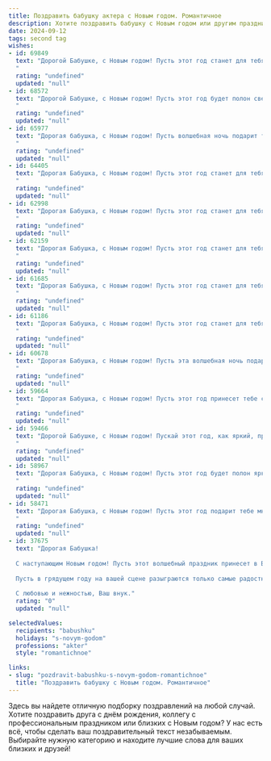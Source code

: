 ```yaml
---
title: Поздравить бабушку актера с Новым годом. Романтичное
description: Хотите поздравить бабушку с Новым годом или другим праздником? Наш ИИ создаст незабываемое поздравление, а вы обязательно выделитесь среди других.  
date: 2024-09-12
tags: second tag
wishes:
- id: 69849
  text: "Дорогой Бабушке, с Новым годом! Пусть этот год станет для тебя не менее волшебным и праздничным, чем сцена,  на которой ты творишь чудеса своим талантом. Желаю тебе новых ролей, ярких эмоций и  неугасимого огонька в глазах, который зажигает сердца зрителей!
  "
  rating: "undefined"
  updated: "null"
- id: 68572
  text: "Дорогой Бабушке, с Новым годом! Пусть этот год будет полон светлых, незабываемых моментов, как те, что мы переживаем на сцене. Пусть искры радости зажгут в твоем сердце тепло, а мечты исполнятся, словно чудеса в новогоднюю ночь.
  "
  rating: "undefined"
  updated: "null"
- id: 65977
  text: "Дорогая бабушка, с Новым годом! Пусть волшебная ночь подарит тебе свет и радость, а каждый день нового года будет полон любви, тепла и ярких, незабываемых моментов. Пусть твоя душа, словно сцена, сияет яркими красками и неиссякаемой энергией, а жизнь, подобно прекрасному спектаклю, будет полна восхитительных событий.
  "
  rating: "undefined"
  updated: "null"
- id: 64405
  text: "Дорогая Бабушка, с Новым годом! Пусть этот год станет для тебя настоящей премьерой счастья, любви и ярких моментов, подобных блеску новогодних огней. Желаю тебе крепкого здоровья, чтобы  сценические декорации твоей жизни всегда были полны ярких красок и  приятных сюрпризов.
  "
  rating: "undefined"
  updated: "null"
- id: 62998
  text: "Дорогая Бабушка, с Новым годом! Пусть этот год станет для тебя сценой, где играют только радостные роли, а декорациями служат любовь, здоровье и благополучие. 🎉💖
  "
  rating: "undefined"
  updated: "null"
- id: 62159
  text: "Дорогая Бабушка, с Новым годом! Пусть этот год станет для тебя волшебным спектаклем, полным радостных моментов, где ты будешь главной звездой.  Здоровья тебе, тепла, любви близких и ярких мгновений, которые будут греть твою душу!
  "
  rating: "undefined"
  updated: "null"
- id: 61685
  text: "Дорогая Бабушка, с Новым годом! Пусть этот год станет для тебя спектаклем, полным ярких красок, искренних эмоций и добрых, душевных аплодисментов!  ✨
  "
  rating: "undefined"
  updated: "null"
- id: 61186
  text: "Дорогая Бабушка, с Новым годом! Пусть этот год станет для тебя настоящим волшебством, полным ярких эмоций, как на восхитительной сцене твоей жизни. Желаю тебе крепкого здоровья, много тепла и любви, чтобы каждый день был полон радости, как твоя игра на сцене!
  "
  rating: "undefined"
  updated: "null"
- id: 60678
  text: "Дорогая Бабушка, с Новым годом! Пусть эта волшебная ночь подарит тебе столько же тепла и света, сколько ты дарила нам всю свою жизнь. Пусть твоя сцена будет полна ярких ролей, а аплодисменты зрителей всегда звучат в твоей душе! Счастья, любви и вдохновения в новом году!
  "
  rating: "undefined"
  updated: "null"
- id: 59664
  text: "Дорогая Бабушка, с Новым годом! Пусть этот год принесет тебе столько же тепла и радости, сколько ты даришь своим талантом на сцене. Пусть каждый твой выход будет великолепен, а зрители - очарованы твоей игрой. Пусть любовь и свет наполняют твой дом, а Новый год станет началом новой, яркой главы в твоей прекрасной жизни.
  "
  rating: "undefined"
  updated: "null"
- id: 59466
  text: "Дорогой Бабушке, с Новым годом! Пускай этот год, как яркий, праздничный спектакль, подарит вам множество чудесных мгновений, искрящихся  смехом, теплом и любовью близких. Пусть сцена вашей жизни будет наполнена  яркими красками, а каждый новый день станет премьерой, полной счастья!
  "
  rating: "undefined"
  updated: "null"
- id: 58967
  text: "Дорогая Бабушка, с Новым годом! Пусть этот год будет полон ярких ролей, запоминающихся спектаклей и искренней любви зрителей. Пусть сцена всегда будет для тебя источником радости и вдохновения, а жизнь – настоящим праздником!
  "
  rating: "undefined"
  updated: "null"
- id: 58471
  text: "Дорогая Бабушка, с Новым годом! Пусть этот год подарит тебе множество ярких моментов, как на сцене, так и в жизни. Желаю тебе крепкого здоровья, вдохновения и любви, которая согревает теплом как яркие огни новогодней елки.
  "
  rating: "undefined"
  updated: "null"
- id: 37675
  text: "Дорогая Бабушка!
  
  С наступающим Новым годом! Пусть этот волшебный праздник принесет в Вашу жизнь яркие эмоции и множество счастливых моментов. Как истинный актер, Вы умеете создавать удивительные сюжеты, наполняя каждый день теплою заботы и светом любви.
  
  Пусть в грядущем году на вашей сцене разыграются только самые радостные и трогательные встречи, а каждый миг будет насыщен счастьем и гармонией. Желаю здоровья, вдохновения и много искренних улыбок.
  
  С любовью и нежностью, Ваш внук."
  rating: "0"
  updated: "null"

selectedValues:
  recipients: "babushku"
  holidays: "s-novym-godom"
  professions: "akter"
  style: "romantichnoe"

links:
- slug: "pozdravit-babushku-s-novym-godom-romantichnoe"
  title: "Поздравить бабушку с Новым годом. Романтичное"
---
```


Здесь вы найдете отличную подборку поздравлений на любой случай. 
Хотите поздравить друга с днём рождения, коллегу с профессиональным праздником или близких с Новым годом? У нас есть всё, чтобы сделать ваш поздравительный текст незабываемым. Выбирайте нужную категорию и находите лучшие слова для ваших близких и друзей!
